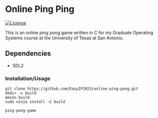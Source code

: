 # Online Ping Ping

[![License](https://img.shields.io/badge/license-MIT-brightgreen.svg)](#license)

This is an online ping pong game written in C for my Graduate Operating Systems course at the University of Texas at San Antonio.

## Dependencies
* SDL2

### Installation/Usage
```
git clone https://github.com/EasyIP2023/online-ping-pong.git
mkdir -v build
meson build
sudo ninja install -C build
```

```
ping-pong-game
```
